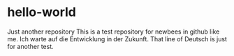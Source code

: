 # hello-world
Just another repository
This is a test repository for newbees in github like me.
Ich warte auf die Entwicklung in der Zukunft. That line of Deutsch is just for another test.
